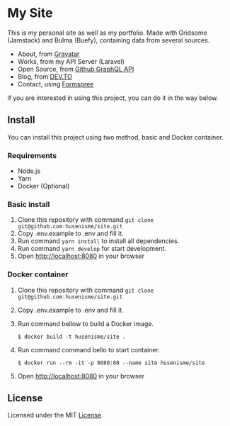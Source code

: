 # My Site

This is my personal site as well as my portfolio. Made with Gridsome (Jamstack) and Bulma (Buefy), containing data from several sources.

- About, from [Gravatar](http://gravatar.com)
- Works, from my API Server (Laravel)
- Open Source, from [Github GraphQL API](https://docs.github.com/en/graphql)
- Blog, from [DEV.TO](http://dev.to)
- Contact, using [Formspree](http://formspree.io/)

if you are interested in using this project, you can do it in the way below.

## Install

You can install this project using two method, basic and Docker container.

### Requirements

- Node.js
- Yarn
- Docker (Optional)

### Basic install

1. Clone this repository with command `git clone git@github.com:husenisme/site.git`
2. Copy .env.example to .env and fill it.
3. Run command `yarn install` to install all dependencies.
4. Run command `yarn develop` for start development.
5. Open [http://localhost:8080]([http://localhost:8080) in your browser

### Docker container

1. Clone this repository with command `git clone git@github.com:husenisme/site.git`
2. Copy .env.example to .env and fill it.
3. Run command bellow to build a Docker image.
   
   `$ docker build -t husenisme/site .`
4. Run command command bello to start container.
   
   `$ docker run --rm -it -p 8080:80 --name site husenisme/site`
5. Open [http://localhost:8080]([http://localhost:8080) in your browser

## License
Licensed under the MIT [License](https://github.com/husenisme/site/blob/master/LICENSE).
